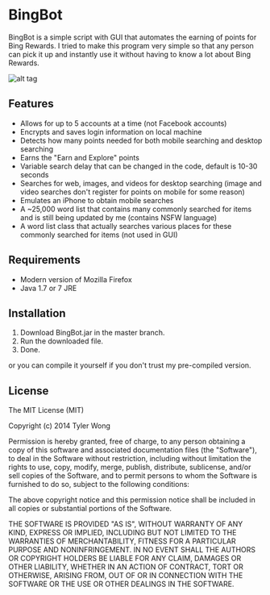 BingBot
=======

BingBot is a simple script with GUI that automates the earning of points for Bing Rewards. I tried to make this program very simple so that any person can pick it up and instantly use it without having to know a lot about Bing Rewards.

![alt tag](https://raw.github.com/T-Wong/BingBot/master/GUI.png)

## Features
* Allows for up to 5 accounts at a time (not Facebook accounts)
* Encrypts and saves login information on local machine
* Detects how many points needed for both mobile searching and desktop searching
* Earns the "Earn and Explore" points
* Variable search delay that can be changed in the code, default is 10-30 seconds
* Searches for web, images, and videos for desktop searching (image and video searches don't register for points on mobile for some reason)
* Emulates an iPhone to obtain mobile searches
* A ~25,000 word list that contains many commonly searched for items and is still being updated by me (contains NSFW language)
* A word list class that actually searches various places for these commonly searched for items (not used in GUI)

## Requirements
* Modern version of Mozilla Firefox
* Java 1.7 or 7 JRE

## Installation
1. Download BingBot.jar in the master branch.
2. Run the downloaded file.
3. Done.

or you can compile it yourself if you don't trust my pre-compiled version.

## License
The MIT License (MIT)

Copyright (c) 2014 Tyler Wong

Permission is hereby granted, free of charge, to any person obtaining a copy
of this software and associated documentation files (the "Software"), to deal
in the Software without restriction, including without limitation the rights
to use, copy, modify, merge, publish, distribute, sublicense, and/or sell
copies of the Software, and to permit persons to whom the Software is
furnished to do so, subject to the following conditions:

The above copyright notice and this permission notice shall be included in all
copies or substantial portions of the Software.

THE SOFTWARE IS PROVIDED "AS IS", WITHOUT WARRANTY OF ANY KIND, EXPRESS OR
IMPLIED, INCLUDING BUT NOT LIMITED TO THE WARRANTIES OF MERCHANTABILITY,
FITNESS FOR A PARTICULAR PURPOSE AND NONINFRINGEMENT. IN NO EVENT SHALL THE
AUTHORS OR COPYRIGHT HOLDERS BE LIABLE FOR ANY CLAIM, DAMAGES OR OTHER
LIABILITY, WHETHER IN AN ACTION OF CONTRACT, TORT OR OTHERWISE, ARISING FROM,
OUT OF OR IN CONNECTION WITH THE SOFTWARE OR THE USE OR OTHER DEALINGS IN THE
SOFTWARE.